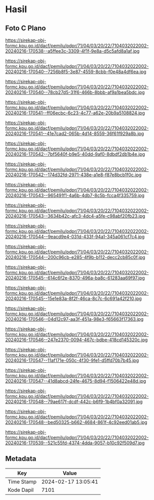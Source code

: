 # Hasil

## Foto C Plano

https://sirekap-obj-formc.kpu.go.id/dacf/pemilu/pdpr/71/04/03/20/22/7104032022002-20240216-170538--a5ffee3c-3309-4f1f-9e8a-d5c5afd8a1af.jpg

https://sirekap-obj-formc.kpu.go.id/dacf/pemilu/pdpr/71/04/03/20/22/7104032022002-20240216-170540--7256b8f5-3e87-4559-8cbb-f0e48a4df6ea.jpg

https://sirekap-obj-formc.kpu.go.id/dacf/pemilu/pdpr/71/04/03/20/22/7104032022002-20240216-170540--78cb27d5-31f6-466b-8bbb-af9a1bea5bdc.jpg

https://sirekap-obj-formc.kpu.go.id/dacf/pemilu/pdpr/71/04/03/20/22/7104032022002-20240216-170541--ff06ecbc-6c23-4c77-a62e-20b9a5108824.jpg

https://sirekap-obj-formc.kpu.go.id/dacf/pemilu/pdpr/71/04/03/20/22/7104032022002-20240216-170541--41e7cad2-065b-4d14-8559-36f61f929a8b.jpg

https://sirekap-obj-formc.kpu.go.id/dacf/pemilu/pdpr/71/04/03/20/22/7104032022002-20240216-170542--7bf5640f-b9e5-40dd-9af0-8dbdf2db1b4e.jpg

https://sirekap-obj-formc.kpu.go.id/dacf/pemilu/pdpr/71/04/03/20/22/7104032022002-20240216-170542--174d32fd-2971-438e-a1e8-f87e8bcb1f0c.jpg

https://sirekap-obj-formc.kpu.go.id/dacf/pemilu/pdpr/71/04/03/20/22/7104032022002-20240216-170543--965491f1-4a6b-4db7-8c5b-fcca4f335759.jpg

https://sirekap-obj-formc.kpu.go.id/dacf/pemilu/pdpr/71/04/03/20/22/7104032022002-20240216-170543--3634b42c-afc3-4dc4-a5fe-c98abf20fb23.jpg

https://sirekap-obj-formc.kpu.go.id/dacf/pemilu/pdpr/71/04/03/20/22/7104032022002-20240216-170544--9eacd9e4-031d-433f-94a1-345a061cf7c4.jpg

https://sirekap-obj-formc.kpu.go.id/dacf/pemilu/pdpr/71/04/03/20/22/7104032022002-20240216-170544--200c96cb-e285-4f9b-b112-decc2cb85c0f.jpg

https://sirekap-obj-formc.kpu.go.id/dacf/pemilu/pdpr/71/04/03/20/22/7104032022002-20240216-170545--614c6f2e-8370-496a-ba8c-61283aa69f97.jpg

https://sirekap-obj-formc.kpu.go.id/dacf/pemilu/pdpr/71/04/03/20/22/7104032022002-20240216-170545--15e1e83a-8f2f-46ca-8c7c-6c691a42f210.jpg

https://sirekap-obj-formc.kpu.go.id/dacf/pemilu/pdpr/71/04/03/20/22/7104032022002-20240216-170546--04d12c97-aa3f-451a-98e3-f65663f17363.jpg

https://sirekap-obj-formc.kpu.go.id/dacf/pemilu/pdpr/71/04/03/20/22/7104032022002-20240216-170546--247e2370-0094-467c-bdbe-418cd145320c.jpg

https://sirekap-obj-formc.kpu.go.id/dacf/pemilu/pdpr/71/04/03/20/22/7104032022002-20240216-170547--11af171e-050c-4f30-9fe1-d5ffd70b7b45.jpg

https://sirekap-obj-formc.kpu.go.id/dacf/pemilu/pdpr/71/04/03/20/22/7104032022002-20240216-170547--41d8abcd-24fe-4675-8d94-f1506422e48d.jpg

https://sirekap-obj-formc.kpu.go.id/dacf/pemilu/pdpr/71/04/03/20/22/7104032022002-20240216-170548--79ae617f-dcdf-442c-b6f9-1b4bf0a32091.jpg

https://sirekap-obj-formc.kpu.go.id/dacf/pemilu/pdpr/71/04/03/20/22/7104032022002-20240216-170548--bed50325-b662-4684-861f-4c92eed01ab5.jpg

https://sirekap-obj-formc.kpu.go.id/dacf/pemilu/pdpr/71/04/03/20/22/7104032022002-20240216-170539--521c55fd-4374-4dda-9057-b10c92f509d7.jpg


## Metadata

| Key        | Value               |
| ---------- | ------------------- |
| Time Stamp | 2024-02-17 13:05:41 |
| Kode Dapil | 7101                |



